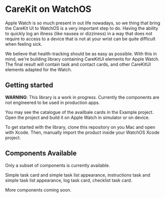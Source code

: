 #  CareKit on WatchOS

Apple Watch is so much present in out life nowadays, so we thing that bring the CareKit UI to WatchOS is a very important step to do. Having the ability to quickly log an illness
(like nausea or dizziness) in a way that does not require to access to a device that is not at your wrist can be quite difficult when feeling sick. 

We believe that health-tracking should be as easy as possible. With this in mind, we're building library containing CareKitUI elements for Apple Watch. The final result will contain task and contact cards, and other CareKitUI elements adapted for the Watch.


## Getting started

**WARNING**: This library is a work in progress. Currently the components are not engineered to be used in production apps.


You may see the catalogue of the availbale cards in the Example project. Open the project and build it on Apple Watch in simulator or on device.

To get started with the library, clone this repository on you Mac and open with Xcode. 
Then, manually import the product inside your WatchOS Xcode project.

## Components Available


Only a subset of components is currently available. 

Simple task card and simple task list appearance, instructions task and simple task list appearance, log task card, checklist task card.


More components coming soon.

